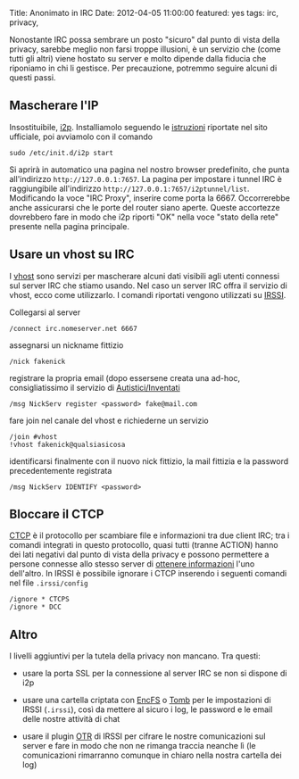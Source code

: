 Title: Anonimato in IRC
Date:  2012-04-05 11:00:00
featured: yes
tags: irc, privacy,

Nonostante IRC possa sembrare un posto "sicuro" dal punto di vista della privacy, sarebbe meglio non farsi troppe illusioni, è un servizio che (come tutti gli altri) viene hostato su server e molto dipende dalla fiducia che riponiamo in chi li gestisce. Per precauzione, potremmo seguire alcuni di questi passi.

## Mascherare l'IP ##

Insostituibile, [i2p][1]. Installiamolo seguendo le [istruzioni][2] riportate nel sito ufficiale, poi avviamolo con il comando

	sudo /etc/init.d/i2p start

Si aprirà in automatico una pagina nel nostro browser predefinito, che punta all'indirizzo `http://127.0.0.1:7657`. La pagina per impostare i tunnel IRC è raggiungibile all'indirizzo `http://127.0.0.1:7657/i2ptunnel/list`. Modificando la voce "IRC Proxy", inserire come porta la 6667. Occorrerebbe anche assicurarsi che le porte del router siano aperte. Queste accortezze dovrebbero fare in modo che i2p riporti "OK" nella voce "stato della rete" presente nella pagina principale.

## Usare un vhost su IRC ##

I [vhost][3] sono servizi per mascherare alcuni dati visibili agli utenti connessi sul server IRC che stiamo usando. Nel caso un server IRC offra il servizio di vhost, ecco come utilizzarlo. I comandi riportati vengono utilizzati su [IRSSI][4].

Collegarsi al server

	/connect irc.nomeserver.net 6667

assegnarsi un nickname fittizio

	/nick fakenick

registrare la propria email (dopo essersene creata una ad-hoc, consigliatissimo il servizio di [Autistici/Inventati][5]

	/msg NickServ register <password> fake@mail.com

fare join nel canale del vhost e richiederne un servizio

	/join #vhost
	!vhost fakenick@qualsiasicosa

identificarsi finalmente con il nuovo nick fittizio, la mail fittizia e la password precedentemente registrata

	/msg NickServ IDENTIFY <password>

## Bloccare il CTCP ##

[CTCP][9] è il protocollo per scambiare file e informazioni tra due client IRC; tra i comandi integrati in questo protocollo, quasi tutti (tranne ACTION) hanno dei lati negativi dal punto di vista della privacy e possono permettere a persone connesse allo stesso server di [ottenere informazioni][10] l'uno dell'altro. In IRSSI è possibile ignorare i CTCP inserendo i seguenti comandi nel file `.irssi/config`

	/ignore * CTCPS
	/ignore * DCC

## Altro ##

I livelli aggiuntivi per la tutela della privacy non mancano. Tra questi:

* usare la porta SSL per la connessione al server IRC se non si dispone di i2p
* usare una cartella criptata con [EncFS][6] o [Tomb][8] per le impostazioni di IRSSI (`.irssi`), così da mettere al sicuro i log, le password e le email delle nostre attività di chat
* usare il plugin [OTR][7] di IRSSI per cifrare le nostre comunicazioni sul server e fare in modo che non ne rimanga traccia neanche lì (le comunicazioni rimarranno comunque in chiaro nella nostra cartella dei log)

   [1]: http://www.i2p2.de
   [2]: http://www.i2p2.de/debian.html
   [3]: http://en.wikipedia.org/wiki/Vhost_(IRC)#Hostmasks
   [4]: http://www.irssi.org/
   [5]: http://www.autistici.org/it/index.html
   [6]: http://www.arg0.net/encfs
   [7]: http://irssi-otr.tuxfamily.org/
   [8]: http://tomb.dyne.org/
   [9]: http://en.wikipedia.org/wiki/Client-To-Client_Protocol
   [10]: http://ugha.i2p.to/HowTo/IrcAnonymityGuide
